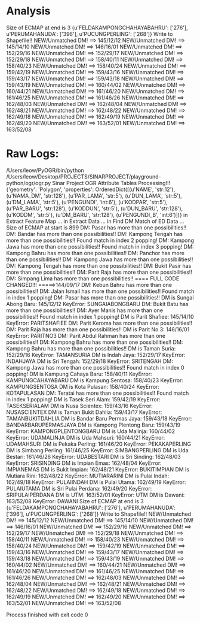 Analysis
========
Size of ECMAP at end is 3
{u'FELDAKAMPONGCHAHAYABAHRU': ['276'],
 u'PERUMAHANUDA': ['396'],
 u'PUCUNGPERLING': ['268']}
Write to Shapefile!!
NEW/Unmatched DM! ==> 145/12/12
NEW/Unmatched DM! ==> 145/14/10
NEW/Unmatched DM! ==> 146/16/01
NEW/Unmatched DM! ==> 152/29/16
NEW/Unmatched DM! ==> 152/29/17
NEW/Unmatched DM! ==> 152/29/18
NEW/Unmatched DM! ==> 158/40/11
NEW/Unmatched DM! ==> 158/40/23
NEW/Unmatched DM! ==> 158/40/24
NEW/Unmatched DM! ==> 159/42/19
NEW/Unmatched DM! ==> 159/43/16
NEW/Unmatched DM! ==> 159/43/17
NEW/Unmatched DM! ==> 159/43/18
NEW/Unmatched DM! ==> 159/43/19
NEW/Unmatched DM! ==> 160/44/02
NEW/Unmatched DM! ==> 160/44/21
NEW/Unmatched DM! ==> 161/46/20
NEW/Unmatched DM! ==> 161/46/25
NEW/Unmatched DM! ==> 161/46/26
NEW/Unmatched DM! ==> 162/48/03
NEW/Unmatched DM! ==> 162/48/04
NEW/Unmatched DM! ==> 162/48/21
NEW/Unmatched DM! ==> 162/48/22
NEW/Unmatched DM! ==> 162/49/18
NEW/Unmatched DM! ==> 162/49/19
NEW/Unmatched DM! ==> 162/49/20
NEW/Unmatched DM! ==> 163/52/01
NEW/Unmatched DM! ==> 163/52/08


Raw Logs:
=========
/Users/leow/PyOGR/bin/python /Users/leow/Desktop/PROJECTS/SINARPROJECT/playground-python/ogr/ogr.py
Sinar Project OGR Attribute Tables Processing!!!
{'geometry': 'Polygon',
 'properties': OrderedDict([(u'NAME', 'str:12'), (u'NAMA_DM', 'str:128'), (u'PAR_LAMA', 'str:5'), (u'DUN_LAMA', 'str:5'), (u'DM_LAMA', 'str:5'), (u'PENGUNDI', 'int:6'), (u'KODPAR', 'str:5'), (u'PAR_BARU', 'str:128'), (u'KODDUN', 'str:5'), (u'DUN_BARU', 'str:128'), (u'KODDM', 'str:5'), (u'DM_BARU', 'str:128'), (u'PENGUNDI_B', 'int:6')])}
in Extract Feature Map ...
in Extract Data ...
in Find DM Match of ED Data ...
Size of ECMAP at start is 899 
DM: Pasar has more than one possibilities!!
DM: Bandar has more than one possibilities!!
DM: Kampong Tengah has more than one possibilities!!
Found match in index 2 popping!
DM: Kampong Jawa has more than one possibilities!!
Found match in index 3 popping!
DM: Kampong Bahru has more than one possibilities!!
DM: Panchor has more than one possibilities!!
DM: Kampong Jawa has more than one possibilities!!
DM: Kampong Tengah has more than one possibilities!!
DM: Bukit Pasir has more than one possibilities!!
DM: Parit Raja has more than one possibilities!!
DM: Simpang Lima has more than one possibilities!!
==== FULL CODE CHANGED!!! =====>144/09/17
DM: Kebun Bahru has more than one possibilities!!
DM: Jalan Ismail has more than one possibilities!!
Found match in index 1 popping!
DM: Pasar has more than one possibilities!!
DM is Sungai Abong Baru: 145/12/12
KeyError: SUNGAIABONGBARU
DM: Bukit Batu has more than one possibilities!!
DM: Ayer Manis has more than one possibilities!!
Found match in index 1 popping!
DM is Parit Shafiee: 145/14/10
KeyError: PARITSHAFIEE
DM: Parit Keroma has more than one possibilities!!
DM: Parit Raja has more than one possibilities!!
DM is Parit No 3: 146/16/01
KeyError: PARITNO3
DM: Parit Abdul Rahman has more than one possibilities!!
DM: Kampong Bahru has more than one possibilities!!
DM: Kampong Bahru has more than one possibilities!!
DM is Taman Suria: 152/29/16
KeyError: TAMANSURIA
DM is Indah Jaya: 152/29/17
KeyError: INDAHJAYA
DM is Sri Tengah: 152/29/18
KeyError: SRITENGAH
DM: Kampong Jawa has more than one possibilities!!
Found match in index 0 popping!
DM is Kampung Cahaya Baru: 158/40/11
KeyError: KAMPUNGCAHAYABARU
DM is Kampung Sentosa: 158/40/23
KeyError: KAMPUNGSENTOSA
DM is Kota Pulasan: 158/40/24
KeyError: KOTAPULASAN
DM: Teratai has more than one possibilities!!
Found match in index 1 popping!
DM is Tasek Seri Alam: 159/42/19
KeyError: TASEKSERIALAM
DM is Nusa Scientex: 159/43/16
KeyError: NUSASCIENTEX
DM is Taman Bukit Dahlia: 159/43/17
KeyError: TAMANBUKITDAHLIA
DM is Bandar Baru Permas Jaya: 159/43/18
KeyError: BANDARBARUPERMASJAYA
DM is Kampong Plentong Baru: 159/43/19
KeyError: KAMPONGPLENTONGBARU
DM is Uda Malinja: 160/44/02
KeyError: UDAMALINJA
DM is Uda Mahsuri: 160/44/21
KeyError: UDAMAHSURI
DM is Pekaka Perling: 161/46/20
KeyError: PEKAKAPERLING
DM is Simbang Perling: 161/46/25
KeyError: SIMBANGPERLING
DM is Uda Bestari: 161/46/26
KeyError: UDABESTARI
DM is Sri Sinding: 162/48/03
KeyError: SRISINDING
DM is Impian Emas: 162/48/04
KeyError: IMPIANEMAS
DM is Bukit Impian: 162/48/21
KeyError: BUKITIMPIAN
DM is Mutiara Rini: 162/48/22
KeyError: MUTIARARINI
DM is Pulai Indah: 162/49/18
KeyError: PULAIINDAH
DM is Pulai Utama: 162/49/19
KeyError: PULAIUTAMA
DM is Sri Pulai Perdana: 162/49/20
KeyError: SRIPULAIPERDANA
DM is UTM: 163/52/01
KeyError: UTM
DM is Dawani: 163/52/08
KeyError: DAWANI
Size of ECMAP at end is 3 
{u'FELDAKAMPONGCHAHAYABAHRU': ['276'],
 u'PERUMAHANUDA': ['396'],
 u'PUCUNGPERLING': ['268']}
Write to Shapefile!!
NEW/Unmatched DM! ==> 145/12/12
NEW/Unmatched DM! ==> 145/14/10
NEW/Unmatched DM! ==> 146/16/01
NEW/Unmatched DM! ==> 152/29/16
NEW/Unmatched DM! ==> 152/29/17
NEW/Unmatched DM! ==> 152/29/18
NEW/Unmatched DM! ==> 158/40/11
NEW/Unmatched DM! ==> 158/40/23
NEW/Unmatched DM! ==> 158/40/24
NEW/Unmatched DM! ==> 159/42/19
NEW/Unmatched DM! ==> 159/43/16
NEW/Unmatched DM! ==> 159/43/17
NEW/Unmatched DM! ==> 159/43/18
NEW/Unmatched DM! ==> 159/43/19
NEW/Unmatched DM! ==> 160/44/02
NEW/Unmatched DM! ==> 160/44/21
NEW/Unmatched DM! ==> 161/46/20
NEW/Unmatched DM! ==> 161/46/25
NEW/Unmatched DM! ==> 161/46/26
NEW/Unmatched DM! ==> 162/48/03
NEW/Unmatched DM! ==> 162/48/04
NEW/Unmatched DM! ==> 162/48/21
NEW/Unmatched DM! ==> 162/48/22
NEW/Unmatched DM! ==> 162/49/18
NEW/Unmatched DM! ==> 162/49/19
NEW/Unmatched DM! ==> 162/49/20
NEW/Unmatched DM! ==> 163/52/01
NEW/Unmatched DM! ==> 163/52/08

Process finished with exit code 0


